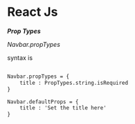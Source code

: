 # React Js

***Prop Types***

*Navbar.propTypes*

syntax is 

```html

Navbar.propTypes = {
    title : PropTypes.string.isRequired
}

Navbar.defaultProps = {
    title : 'Set the title here'
}



```